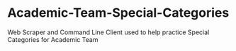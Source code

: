 # Academic-Team-Special-Categories
Web Scraper and Command Line Client used to help practice Special Categories for Academic Team
